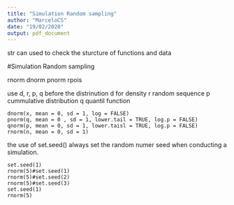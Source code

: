 ```yaml
---
title: "Simulation Random sampling"
author: "MarceloCS"
date: "19/02/2020"
output: pdf_document
---
```


str can used to check the sturcture of functions and data

#Simulation Random sampling

rnorm
dnorm
pnorm
rpois

use d, r, p, q before the distrinution
d for density
r random sequence
p cummulative distribution
q quantil function

```{r}
dnorm(x, mean = 0, sd = 1, log = FALSE)
pnorm(q, mean = 0 , sd = 1, lower.tail = TRUE, log.p = FALSE)
qnorm(p, mean = 0, sd = 1, lower.taisl = TRUE, log.p = FALSE)
rnorm(n, mean = 0, sd = 1)
```

the use of set.seed() always set the random numer seed when conducting a simulation.

```{r}
set.seed(1)
rnorm(5)#set.seed(1)
rnorm(5)#set.seed(2)
rnorm(5)#set.seed(3)
set.seed(1)
rnorm(5)

```




